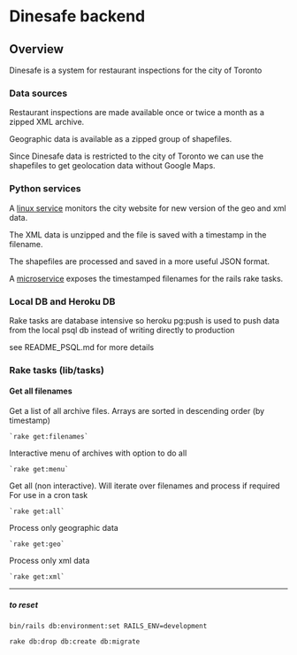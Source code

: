 # Dinesafe backend

## Overview

Dinesafe is a system for restaurant inspections for the city of Toronto

### Data sources

Restaurant inspections are made available once or twice a month as a zipped XML archive.

Geographic data is available as a zipped group of shapefiles.

Since Dinesafe data is restricted to the city of Toronto we can use the shapefiles to get geolocation data without Google Maps.

### Python services

A [linux service](https://github.com/openciti/dinesafemicroservices) monitors the city website for new version of the geo and xml data.

The XML data is unzipped and the file is saved with a timestamp in the filename.

The shapefiles are processed and saved in a more useful JSON format.

A [microservice](https://openciti.ca/cgi-bin/ds/all) exposes the timestamped filenames for the rails rake tasks.


### Local DB and Heroku DB

  Rake tasks are database intensive so heroku pg:push is used to push data from the local psql db instead of writing directly to production

  see README_PSQL.md for more details


### Rake tasks (lib/tasks)



#### Get all filenames

Get a list of all archive files. Arrays are sorted in descending order (by timestamp)

    `rake get:filenames`

Interactive menu of archives with option to do all

    `rake get:menu`

Get all (non interactive). Will iterate over filenames and process if required
For use in a cron task

    `rake get:all`

Process only geographic data

    `rake get:geo`

Process only xml data

    `rake get:xml`


-------

##### to reset
`bin/rails db:environment:set RAILS_ENV=development`

`rake db:drop db:create db:migrate`

